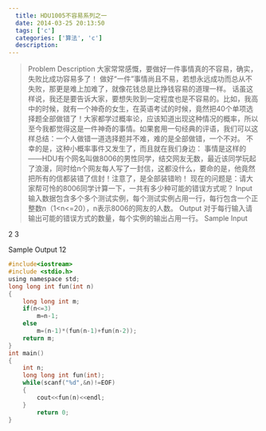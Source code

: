 ```yaml
---
  title: HDU1005不容易系列之一
  date: 2014-03-25 20:13:50
  tags: ['c']
  categories: ['算法', 'c']
  description:
---
```


>Problem Description
大家常常感慨，要做好一件事情真的不容易，确实，失败比成功容易多了！
做好“一件”事情尚且不易，若想永远成功而总从不失败，那更是难上加难了，就像花钱总是比挣钱容易的道理一样。
话虽这样说，我还是要告诉大家，要想失败到一定程度也是不容易的。比如，我高中的时候，就有一个神奇的女生，在英语考试的时候，竟然把40个单项选择题全部做错了！大家都学过概率论，应该知道出现这种情况的概率，所以至今我都觉得这是一件神奇的事情。如果套用一句经典的评语，我们可以这样总结：一个人做错一道选择题并不难，难的是全部做错，一个不对。
不幸的是，这种小概率事件又发生了，而且就在我们身边：
事情是这样的——HDU有个网名叫做8006的男性同学，结交网友无数，最近该同学玩起了浪漫，同时给n个网友每人写了一封信，这都没什么，要命的是，他竟然把所有的信都装错了信封！注意了，是全部装错哟！
现在的问题是：请大家帮可怜的8006同学计算一下，一共有多少种可能的错误方式呢？
Input
输入数据包含多个多个测试实例，每个测试实例占用一行，每行包含一个正整数n（1<n<=20），n表示8006的网友的人数。
Output
对于每行输入请输出可能的错误方式的数量，每个实例的输出占用一行。
Sample Input

2
3

Sample Output
12
 
```c
#include<iostream>
#include <stdio.h>
using namespace std;
long long int fun(int n)
{
    long long int m;
    if(n<=3)
        m=n-1;
    else
        m=(n-1)*(fun(n-1)+fun(n-2));
    return m;
}
int main()
{
    int n;
    long long int fun(int);
    while(scanf("%d",&n)!=EOF)
    {
        cout<<fun(n)<<endl;
    }
        return 0;
}
```

